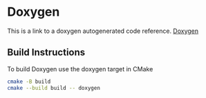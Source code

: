 # Doxygen

This is a link to a doxygen autogenerated code reference.
[Doxygen](./doxygen/html/index.html)

## Build Instructions

To build Doxygen use the doxygen target in CMake

```sh
cmake -B build
cmake --build build -- doxygen
```
